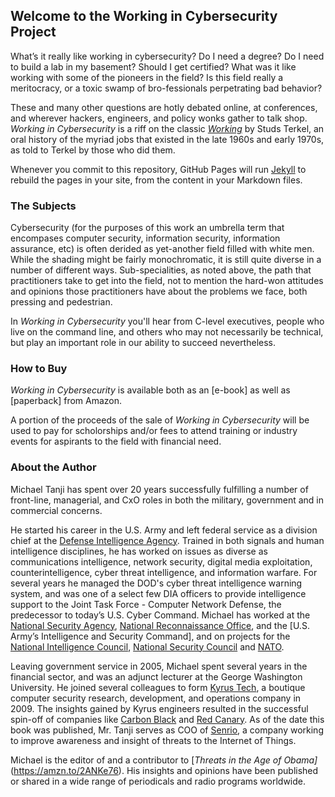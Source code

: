 ## Welcome to the Working in Cybersecurity Project

What’s it really like working in cybersecurity? Do I need a degree? Do I need to build a lab in my basement? Should I get certified? What was it like working with some of the pioneers in the field? Is this field really a meritocracy, or a toxic swamp of bro-fessionals perpetrating bad behavior? 

These and many other questions are hotly debated online, at conferences, and wherever hackers, engineers, and policy wonks gather to talk shop. _Working in Cybersecurity_ is a riff on the classic [_Working_](https://amzn.to/2MmWVXS) by Studs Terkel, an oral history of the myriad jobs that existed in the late 1960s and early 1970s, as told to Terkel by those who did them.

Whenever you commit to this repository, GitHub Pages will run [Jekyll](https://jekyllrb.com/) to rebuild the pages in your site, from the content in your Markdown files.

### The Subjects

Cybersecurity (for the purposes of this work an umbrella term that encompases computer security, information security, information assurance, etc) is often derided as yet-another field filled with white men. While the shading might be fairly monochromatic, it is still quite diverse in a number of different ways. Sub-specialities, as noted above, the path that practitioners take to get into the field, not to mention the hard-won attitudes and opinions those practitioners have about the problems we face, both pressing and pedestrian.

In _Working in Cybersecurity_ you'll hear from C-level executives, people who live on the command line, and others who may not necessarily be technical, but play an important role in our ability to succeed nevertheless.


### How to Buy

_Working in Cybersecurity_ is available both as an [e-book] as well as [paperback] from Amazon.

A portion of the proceeds of the sale of _Working in Cybersecurity_ will be used to pay for scholorships and/or fees to attend training or industry events for aspirants to the field with financial need.

### About the Author

Michael Tanji has spent over 20 years successfully fulfilling a number of front-line, managerial, and CxO roles in both the military, government and in commercial concerns.

He started his career in the U.S. Army and left federal service as a division chief at the [Defense Intelligence Agency](http://www.dia.mil/). Trained in both signals and human intelligence disciplines, he has worked on issues as diverse as communications intelligence, network security, digital media exploitation, counterintelligence, cyber threat intelligence, and information warfare. For several years he managed the DOD's cyber threat intelligence warning system, and was one of a select few DIA officers to provide intelligence support to the Joint Task Force - Computer Network Defense, the predecessor to today’s U.S. Cyber Command. Michael has worked at the [National Security Agency](https://www.nsa.gov/), [National Reconnaissance Office](http://www.nro.gov/), and the [U.S. Army’s Intelligence and Security Command], and on projects for the [National Intelligence Council](https://en.wikipedia.org/wiki/National_Intelligence_Council), [National Security Council](https://www.whitehouse.gov/nsc/) and [NATO](https://www.nato.int/).

Leaving government service in 2005, Michael spent several years in the financial sector, and was an adjunct lecturer at the George Washington University. He joined several colleagues to form [Kyrus Tech](https://www.kyrus-tech.com/), a boutique computer security research, development, and operations company in 2009. The insights gained by Kyrus engineers resulted in the successful spin-off of companies like [Carbon Black](https://www.carbonblack.com/) and [Red Canary](https://redcanary.com/). As of the date this book was published, Mr. Tanji serves as COO of [Senrio](https://senr.io/), a company working to improve awareness and insight of threats to the Internet of Things.

Michael is the editor of and a contributor to [_Threats in the Age of Obama]_(https://amzn.to/2ANKe76). His insights and opinions have been published or shared in a wide range of periodicals and radio programs worldwide.
